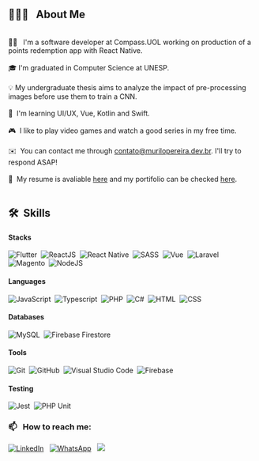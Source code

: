 ## 👨🏻‍💻 &nbsp; **About Me**
<br/>
🧔🏻 &nbsp; I'm a software developer at Compass.UOL working on production of a points redemption app with React Native.<br/><br/>
🎓&nbsp;I'm graduated in Computer Science at UNESP.<br/><br/>
💡&nbsp;My undergraduate thesis aims to analyze the impact of pre-processing images before use them to train a CNN.<br/><br/>
🌱 &nbsp;I'm learning UI/UX, Vue, Kotlin and Swift.<br /><br />
🎮 &nbsp;I like to play video games and watch a good series in my free time.<br/><br/>
✉️ &nbsp;You can contact me through <a target="_blank" href="mailto:contato@murilopereira.dev.br">contato@murilopereira.dev.br</a>. I'll try to respond ASAP!<br/><br/>
📄 &nbsp;My resume is avaliable <a target="_blank" href="https://murilopereira.dev.br/downloads/murilo_pereira_resume.pdf">here</a> and my portifolio can be checked <a target="_blank" href="https://murilopereira.dev.br">here</a>.
<br/><br/>

## 🛠 &nbsp;Skills

#### Stacks
![Flutter](https://img.shields.io/badge/-Flutter-133f66?style=flat&logo=Flutter&logoColor=42A5F5)&nbsp;
![ReactJS](https://img.shields.io/badge/-ReactJS-133f66?style=flat&logo=React)&nbsp;
![React Native](https://img.shields.io/badge/-React%20Native-133f66?style=flat&logo=React)&nbsp;
![SASS](https://img.shields.io/badge/-SASS-133f66?style=flat&logo=sass)&nbsp;
![Vue](https://img.shields.io/badge/-Vue-133f66?style=flat&logo=vuedotjs)&nbsp;
![Laravel](https://img.shields.io/badge/-Laravel-133f66?style=flat&logo=laravel)&nbsp;
![Magento](https://img.shields.io/badge/-Magento-133f66?style=flat&logo=magento)&nbsp;
![NodeJS](https://img.shields.io/badge/-NodeJS-133f66?style=flat&logo=nodedotjs)&nbsp;  

#### Languages
![JavaScript](https://img.shields.io/badge/-JavaScript-133f66?style=flat&logo=javascript)&nbsp;
![Typescript](https://img.shields.io/badge/-Typescript-133f66?style=flat&logo=typescript)&nbsp;
![PHP](https://img.shields.io/badge/-PHP-133f66?style=flat&logo=php)&nbsp;
![C#](https://img.shields.io/badge/-C%23-133f66?style=flat&logo=csharp)&nbsp;
![HTML](https://img.shields.io/badge/-HTML-133f66?style=flat&logo=HTML5)&nbsp;
![CSS](https://img.shields.io/badge/-CSS-133f66?style=flat&logo=CSS3&logoColor=1572B6)&nbsp;

#### Databases
![MySQL](https://img.shields.io/badge/-MySQL-133f66?style=flat&logo=mysql)&nbsp;
![Firebase Firestore](https://img.shields.io/badge/-Firestore-133f66?style=flat&logo=firebase)&nbsp;

#### Tools
![Git](https://img.shields.io/badge/-Git-133f66?style=flat&logo=git)&nbsp;
![GitHub](https://img.shields.io/badge/-GitHub-133f66?style=flat&logo=github)&nbsp;
![Visual Studio Code](https://img.shields.io/badge/-Visual%20Studio%20Code-133f66?style=flat&logo=visual-studio-code&logoColor=007ACC)&nbsp;
![Firebase](https://img.shields.io/badge/-Firebase-133f66?style=flat&logo=firebase)&nbsp;

#### Testing
![Jest](https://img.shields.io/badge/-Jest-133f66?style=flat&logo=jest)&nbsp;
![PHP Unit](https://img.shields.io/badge/-PHP%20Unit-133f66?style=flat)&nbsp;

### 📫 &nbsp; How to reach me:


<a target="_blank" href="https://www.linkedin.com/in/mrochapereira/"><img alt="LinkedIn" src="https://img.shields.io/badge/linkedin%20-%230077B5.svg?&style=flat&logo=linkedin&logoColor=white"/></a> &nbsp;
<a target="_blank" href="https://wa.me/5518981892681"><img alt="WhatsApp" src="https://img.shields.io/badge/Whatsapp-25D366?style=flat&logo=whatsapp&logoColor=white" /></a> &nbsp;
<a target="_blank" href="mailto:contato@murilopereira.dev.br"><img src="https://img.shields.io/badge/-@%20EMail-133f66?style=flat&logo=mail"/></a> &nbsp;
